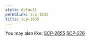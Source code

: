 ```yaml
---
style: default
permalink: scp-1035
title: scp-1035
---
```

You may also like:
[SCP-2655](http://scp-wiki.net/scp-2655)
[SCP-276](http://scp-wiki.net/scp-276)